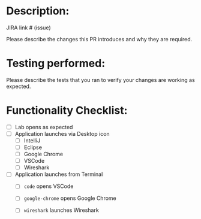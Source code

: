# Description:

JIRA link # (issue)

Please describe the changes this PR introduces and why they are required.

# Testing performed:

Please describe the tests that you ran to verify your changes are working as expected.


# Functionality Checklist:

- [ ] Lab opens as expected
- [ ] Application launches via Desktop icon
    - [ ] IntelliJ 
    - [ ] Eclipse
    - [ ] Google Chrome
    - [ ] VSCode
    - [ ] Wireshark
- [ ] Application launches from Terminal
   - [ ] `code` opens VSCode
   - [ ] `google-chrome` opens Google Chrome
   - [ ] `wireshark` launches Wireshark


